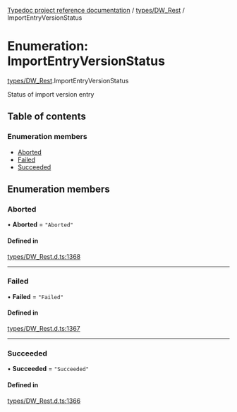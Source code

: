 [Typedoc project reference documentation](../README.md) / [types/DW_Rest](../modules/types_dw_rest.md) / ImportEntryVersionStatus

# Enumeration: ImportEntryVersionStatus

[types/DW_Rest](../modules/types_dw_rest.md).ImportEntryVersionStatus

Status of import version entry

## Table of contents

### Enumeration members

- [Aborted](types_dw_rest.importentryversionstatus.md#aborted)
- [Failed](types_dw_rest.importentryversionstatus.md#failed)
- [Succeeded](types_dw_rest.importentryversionstatus.md#succeeded)

## Enumeration members

### Aborted

• **Aborted** = `"Aborted"`

#### Defined in

[types/DW_Rest.d.ts:1368](https://github.com/DocuWare/REST-Sample-TS/blob/828b3d4/src/types/DW_Rest.d.ts#L1368)

___

### Failed

• **Failed** = `"Failed"`

#### Defined in

[types/DW_Rest.d.ts:1367](https://github.com/DocuWare/REST-Sample-TS/blob/828b3d4/src/types/DW_Rest.d.ts#L1367)

___

### Succeeded

• **Succeeded** = `"Succeeded"`

#### Defined in

[types/DW_Rest.d.ts:1366](https://github.com/DocuWare/REST-Sample-TS/blob/828b3d4/src/types/DW_Rest.d.ts#L1366)
